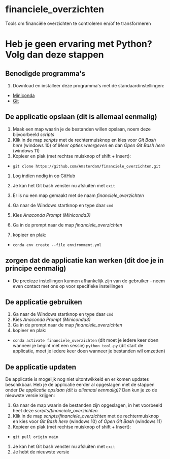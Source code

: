 # financiele_overzichten
Tools om financiële overzichten te controleren en/of te transformeren

# Heb je geen ervaring met Python? Volg dan deze stappen
## Benodigde programma's
1. Download en installeer deze programma's met de standaardinstellingen:
* [Miniconda](https://repo.anaconda.com/miniconda/Miniconda3-latest-Windows-x86_64.exe)
* [Git](https://git-scm.com/downloads/win)

## De applicatie opslaan (dit is allemaal eenmalig)
1. Maak een map waarin je de bestanden willen opslaan, noem deze bijvoorbeeld _scripts_
1. Klik in de map _scripts_ met de rechtermuisknop en kies voor _Git Bash here_ (windows 10) of _Meer opties weergeven_ en dan _Open Git Bash here_ (windows 11)
1. Kopieer en plak (met rechtse muisknop of shift + Insert):
* `git clone https://github.com/Amsterdam/financiele_overzichten.git`
1. Log indien nodig in op GitHub
1. Je kan het Git bash venster nu afsluiten met `exit`

1. Er is nu een map gemaakt met de naam _financiele\_overzichten_  

1. Ga naar de Windows startknop en type daar `cmd`
1. Kies _Anaconda Prompt (Miniconda3)_
1. Ga in de prompt naar de map _financiele\_overzichten_
1. kopieer en plak:
* `conda env create --file environment.yml`

## zorgen dat de applicatie kan werken (dit doe je in principe eenmalig)
* De precieze instellingen kunnen afhankelijk zijn van de gebruiker - neem even contact met ons op voor specifieke instellingen

## De applicatie gebruiken
1. Ga naar de Windows startknop en type daar `cmd`
1. Kies _Anaconda Prompt (Miniconda3)_
1. Ga in de prompt naar de map _financiele\_overzichten_
1. kopieer en plak:
* `conda activate financiele_overzichten` (dit moet je iedere keer doen wanneer je begint met een sessie)
`python tool.py` (dit start de applicatie, moet je iedere keer doen wanneer je bestanden wil omzetten)

## De applicatie updaten
De applicatie is mogelijk nog niet uitontwikkeld en er komen updates beschikbaar.
Heb je de applicatie eerder al opgeslagen met de stappen onder _De applicatie opslaan (dit is allemaal eenmalig)_?
Dan kun je zo de nieuwste versie krijgen:
1. Ga naar de map waarin de bestanden zijn opgeslagen, in het voorbeeld heet deze _scripts/financiele\_overzichten_
1. Klik in de map _scripts/financiele\_overzichten_ met de rechtermuisknop en kies voor _Git Bash here_ (windows 10) of _Open Git Bash_ (windows 11)
1. Kopieer en plak (met rechtse muisknop of shift + Insert):
* `git pull origin main`
1. Je kan het Git bash venster nu afsluiten met `exit`
1. Je hebt de nieuwste versie
